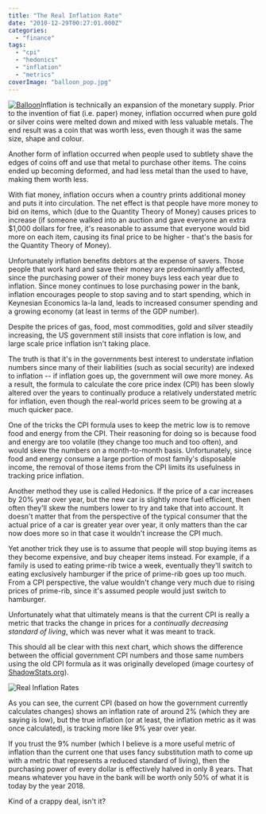```yaml
---
title: "The Real Inflation Rate"
date: "2010-12-29T00:27:01.000Z"
categories: 
  - "finance"
tags: 
  - "cpi"
  - "hedonics"
  - "inflation"
  - "metrics"
coverImage: "balloon_pop.jpg"
---
```


[![](images/balloon_pop-270x300.jpg "Balloon")](http://www.migratorynerd.com/wordpress/wp-content/uploads/2010/12/balloon_pop.jpg)Inflation is technically an expansion of the monetary supply. Prior to the invention of fiat (i.e. paper) money, inflation occurred when pure gold or silver coins were melted down and mixed with less valuable metals. The end result was a coin that was worth less, even though it was the same size, shape and colour.

Another form of inflation occurred when people used to subtlety shave the edges of coins off and use that metal to purchase other items. The coins ended up becoming deformed, and had less metal than the used to have, making them worth less.

With fiat money, inflation occurs when a country prints additional money and puts it into circulation. The net effect is that people have more money to bid on items, which (due to the Quantity Theory of Money) causes prices to increase (if someone walked into an auction and gave everyone an extra $1,000 dollars for free, it's reasonable to assume that everyone would bid more on each item, causing its final price to be higher - that's the basis for the Quantity Theory of Money).

Unfortunately inflation benefits debtors at the expense of savers. Those people that work hard and save their money are predominantly affected, since the purchasing power of their money buys less each year due to inflation. Since money continues to lose purchasing power in the bank, inflation encourages people to stop saving and to start spending, which in Keynesian Economics la-la land, leads to increased consumer spending and a growing economy (at least in terms of the GDP number).

Despite the prices of gas, food, most commodities, gold and silver steadily increasing, the US government still insists that core inflation is low, and large scale price inflation isn't taking place.

The truth is that it's in the governments best interest to understate inflation numbers since many of their liabilities (such as social security) are indexed to inflation -- if inflation goes up, the government will owe more money. As a result, the formula to calculate the core price index (CPI) has been slowly altered over the years to continually produce a relatively understated metric for inflation, even though the real-world prices seem to be growing at a much quicker pace.

One of the tricks the CPI formula uses to keep the metric low is to remove food and energy from the CPI. Their reasoning for doing so is because food and energy are too volatile (they change too much and too often), and would skew the numbers on a month-to-month basis. Unfortunately, since food and energy consume a large portion of most family's disposable income, the removal of those items from the CPI limits its usefulness in tracking price inflation.

Another method they use is called Hedonics. If the price of a car increases by 20% year over year, but the new car is slightly more fuel efficient, then often they'll skew the numbers lower to try and take that into account. It doesn't matter that from the perspective of the typical consumer that the actual price of a car is greater year over year, it only matters than the car now does more so in that case it wouldn't increase the CPI much.

Yet another trick they use is to assume that people will stop buying items as they become expensive, and buy cheaper items instead. For example, if a family is used to eating prime-rib twice a week, eventually they'll switch to eating exclusively hamburger if the price of prime-rib goes up too much. From a CPI perspective, the value wouldn't change very much due to rising prices of prime-rib, since it's assumed people would just switch to hamburger.

Unfortunately what that ultimately means is that the current CPI is really a metric that tracks the change in prices for a _continually decreasing standard of living_, which was never what it was meant to track.

This should all be clear with this next chart, which shows the difference between the official government CPI numbers and those same numbers using the old CPI formula as it was originally developed (image courtesy of [ShadowStats.org](http://www.shadowstats.org)).

![Real Inflation Rates](http://www.shadowstats.com/imgs/sgs-cpi.gif?hl=ad&t=)

As you can see, the current CPI (based on how the government currently calculates changes) shows an inflation rate of around 2% (which they are saying is low), but the true inflation (or at least, the inflation metric as it was once calculated), is tracking more like 9% year over year.

If you trust the 9% number (which I believe is a more useful metric of inflation than the current one that uses fancy substitution math to come up with a metric that represents a reduced standard of living), then the purchasing power of every dollar is effectively halved in only 8 years. That means whatever you have in the bank will be worth only 50% of what it is today by the year 2018.

Kind of a crappy deal, isn't it?
